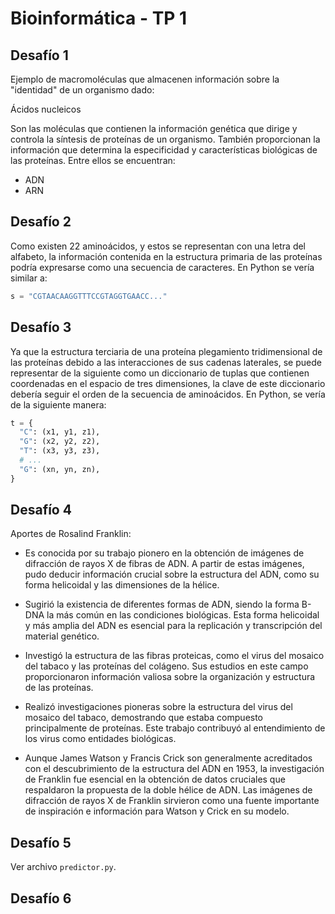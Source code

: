 # Bioinformática - TP 1

## Desafío 1

Ejemplo de macromoléculas que almacenen información sobre la "identidad" de un organismo dado:

Ácidos nucleicos

Son las moléculas que contienen la información genética que dirige y controla la síntesis de proteínas de un organismo. También proporcionan la información que determina la especificidad y características biológicas de las proteínas. Entre ellos se encuentran:

- ADN
- ARN

## Desafío 2

Como existen 22 aminoácidos, y estos se representan con una letra del alfabeto, la información contenida en la estructura primaria de las proteínas podría expresarse como una secuencia de caracteres. En Python se vería similar a:

```python
s = "CGTAACAAGGTTTCCGTAGGTGAACC..."
```

## Desafío 3

Ya que la estructura terciaria de una proteína plegamiento tridimensional de las proteínas debido a las interacciones de sus cadenas laterales, se puede representar de la siguiente como un diccionario de tuplas que contienen coordenadas en el espacio de tres dimensiones, la clave de este diccionario debería seguir el orden de la secuencia de aminoácidos. En Python, se vería de la siguiente manera:

```python
t = {
  "C": (x1, y1, z1),
  "G": (x2, y2, z2),
  "T": (x3, y3, z3),
  # ...
  "G": (xn, yn, zn),
}
```

## Desafío 4

Aportes de Rosalind Franklin:

- Es conocida por su trabajo pionero en la obtención de imágenes de difracción de rayos X de fibras de ADN. A partir de estas imágenes, pudo deducir información crucial sobre la estructura del ADN, como su forma helicoidal y las dimensiones de la hélice.

- Sugirió la existencia de diferentes formas de ADN, siendo la forma B-DNA la más común en las condiciones biológicas. Esta forma helicoidal y más amplia del ADN es esencial para la replicación y transcripción del material genético.

- Investigó la estructura de las fibras proteicas, como el virus del mosaico del tabaco y las proteínas del colágeno. Sus estudios en este campo proporcionaron información valiosa sobre la organización y estructura de las proteínas.

- Realizó investigaciones pioneras sobre la estructura del virus del mosaico del tabaco, demostrando que estaba compuesto principalmente de proteínas. Este trabajo contribuyó al entendimiento de los virus como entidades biológicas.

- Aunque James Watson y Francis Crick son generalmente acreditados con el descubrimiento de la estructura del ADN en 1953, la investigación de Franklin fue esencial en la obtención de datos cruciales que respaldaron la propuesta de la doble hélice de ADN. Las imágenes de difracción de rayos X de Franklin sirvieron como una fuente importante de inspiración e información para Watson y Crick en su modelo.

## Desafío 5

Ver archivo `predictor.py`.

## Desafío 6
